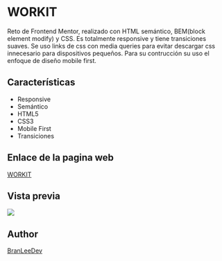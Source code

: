 # WORKIT

Reto de Frontend Mentor, realizado con HTML semántico, BEM(block element modify) y CSS. Es totalmente responsive y tiene transiciones suaves.
Se uso links de css con media queries para evitar descargar css innecesario para dispositivos pequeños. Para su contrucción su uso el enfoque de diseño mobile first.

## Características

- Responsive
- Semántico
- HTML5
- CSS3
- Mobile First
- Transiciones

## Enlace de la pagina web

[WORKIT](https://workit-gray.vercel.app/)

## Vista previa

![](https://res.cloudinary.com/dbbixakcl/image/upload/f_auto,q_auto/v1/FrontendMentor/gzympvrpuwzp17bkygr4)

## Author

[BranLeeDev](https://github.com/BranLeeDev)
